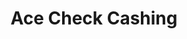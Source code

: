 ---
title: Ace Check Cashing
slug: ace-check-cashing
updated-on: '2024-05-30T13:44:31.749Z'
created-on: '2024-05-30T13:41:46.671Z'
published-on: '2024-05-30T13:54:32.469Z'
f_city-state-2:
- cms/city/dayton-oh.md
- cms/city/roseburg-or.md
- cms/city/levittown-pa.md
- cms/city/bensalem-pa.md
- cms/city/worth-tx.md
f_locations:
- cms/payday-loan/ace-check-cashing-910.md
- cms/payday-loan/ace-check-cashing-911.md
- cms/payday-loan/ace-check-cashing-912.md
- cms/payday-loan/ace-check-cashing-913.md
- cms/payday-loan/ace-check-cashing-914.md
f_states:
- cms/state/ohio.md
- cms/state/oregon.md
- cms/state/pennsylvania.md
- cms/state/texas.md
layout: '[company].html'
tags: company
---